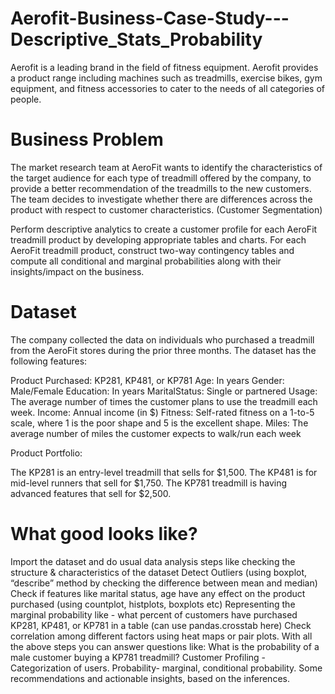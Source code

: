 # Aerofit-Business-Case-Study---Descriptive_Stats_Probability

Aerofit is a leading brand in the field of fitness equipment. Aerofit provides a product range including machines such as treadmills, exercise bikes, gym equipment, and fitness accessories to cater to the needs of all categories of people.



Business Problem
=================

The market research team at AeroFit wants to identify the characteristics of the target audience for each type of treadmill offered by the company, to provide a better recommendation of the treadmills to the new customers. The team decides to investigate whether there are differences across the product with respect to customer characteristics. (Customer Segmentation)

Perform descriptive analytics to create a customer profile for each AeroFit treadmill product by developing appropriate tables and charts.
For each AeroFit treadmill product, construct two-way contingency tables and compute all conditional and marginal probabilities along with their insights/impact on the business.



Dataset
=======

The company collected the data on individuals who purchased a treadmill from the AeroFit stores during the prior three months. The dataset has the following features:

Product Purchased:	KP281, KP481, or KP781
Age:	In years
Gender:	Male/Female
Education:	In years
MaritalStatus:	Single or partnered
Usage:	The average number of times the customer plans to use the treadmill each week.
Income:	Annual income (in $)
Fitness:	Self-rated fitness on a 1-to-5 scale, where 1 is the poor shape and 5 is the excellent shape.
Miles:	The average number of miles the customer expects to walk/run each week

Product Portfolio:

The KP281 is an entry-level treadmill that sells for $1,500.
The KP481 is for mid-level runners that sell for $1,750.
The KP781 treadmill is having advanced features that sell for $2,500.



What good looks like?
======================

Import the dataset and do usual data analysis steps like checking the structure & characteristics of the dataset
Detect Outliers (using boxplot, “describe” method by checking the difference between mean and median)
Check if features like marital status, age have any effect on the product purchased (using countplot, histplots, boxplots etc)
Representing the marginal probability like - what percent of customers have purchased KP281, KP481, or KP781 in a table (can use pandas.crosstab here)
Check correlation among different factors using heat maps or pair plots.
With all the above steps you can answer questions like: What is the probability of a male customer buying a KP781 treadmill?
Customer Profiling - Categorization of users.
Probability- marginal, conditional probability.
Some recommendations and actionable insights, based on the inferences.
